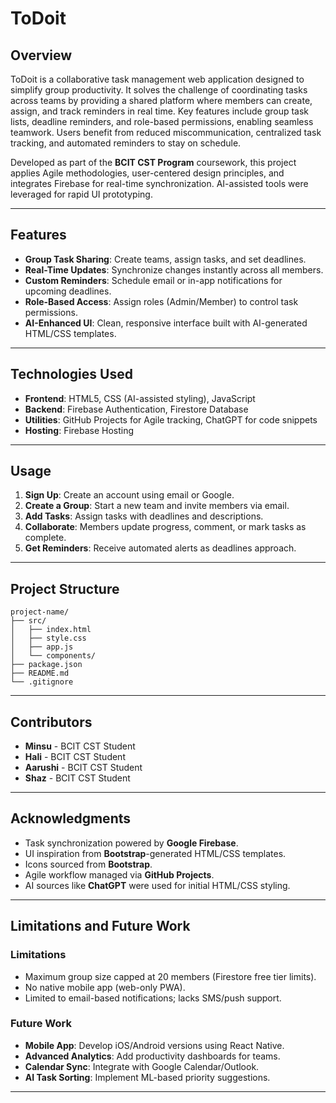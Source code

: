 # ToDoit  

## Overview  
ToDoit is a collaborative task management web application designed to simplify group productivity. It solves the challenge of coordinating tasks across teams by providing a shared platform where members can create, assign, and track reminders in real time. Key features include group task lists, deadline reminders, and role-based permissions, enabling seamless teamwork. Users benefit from reduced miscommunication, centralized task tracking, and automated reminders to stay on schedule.  

Developed as part of the **BCIT CST Program** coursework, this project applies Agile methodologies, user-centered design principles, and integrates Firebase for real-time synchronization. AI-assisted tools were leveraged for rapid UI prototyping.  

---

## Features  
- **Group Task Sharing**: Create teams, assign tasks, and set deadlines.  
- **Real-Time Updates**: Synchronize changes instantly across all members.  
- **Custom Reminders**: Schedule email or in-app notifications for upcoming deadlines.  
- **Role-Based Access**: Assign roles (Admin/Member) to control task permissions.  
- **AI-Enhanced UI**: Clean, responsive interface built with AI-generated HTML/CSS templates.  

---

## Technologies Used  
- **Frontend**: HTML5, CSS (AI-assisted styling), JavaScript  
- **Backend**: Firebase Authentication, Firestore Database  
- **Utilities**: GitHub Projects for Agile tracking, ChatGPT for code snippets  
- **Hosting**: Firebase Hosting  

---

## Usage  
1. **Sign Up**: Create an account using email or Google.  
2. **Create a Group**: Start a new team and invite members via email.  
3. **Add Tasks**: Assign tasks with deadlines and descriptions.  
4. **Collaborate**: Members update progress, comment, or mark tasks as complete.  
5. **Get Reminders**: Receive automated alerts as deadlines approach.  

---

## Project Structure  

```
project-name/
├── src/
│   ├── index.html
│   ├── style.css
│   ├── app.js
│   └── components/
├── package.json
├── README.md
└── .gitignore
```

---

## Contributors  
- **Minsu** - BCIT CST Student  
- **Hali** - BCIT CST Student  
- **Aarushi** - BCIT CST Student  
- **Shaz** - BCIT CST Student  

---

## Acknowledgments  
- Task synchronization powered by **Google Firebase**.  
- UI inspiration from **Bootstrap**-generated HTML/CSS templates.  
- Icons sourced from **Bootstrap**.  
- Agile workflow managed via **GitHub Projects**.  
- AI sources like **ChatGPT** were used for initial HTML/CSS styling.  

---

## Limitations and Future Work  

### Limitations  
- Maximum group size capped at 20 members (Firestore free tier limits).  
- No native mobile app (web-only PWA).  
- Limited to email-based notifications; lacks SMS/push support.  

### Future Work  
- **Mobile App**: Develop iOS/Android versions using React Native.  
- **Advanced Analytics**: Add productivity dashboards for teams.  
- **Calendar Sync**: Integrate with Google Calendar/Outlook.  
- **AI Task Sorting**: Implement ML-based priority suggestions.  

---





